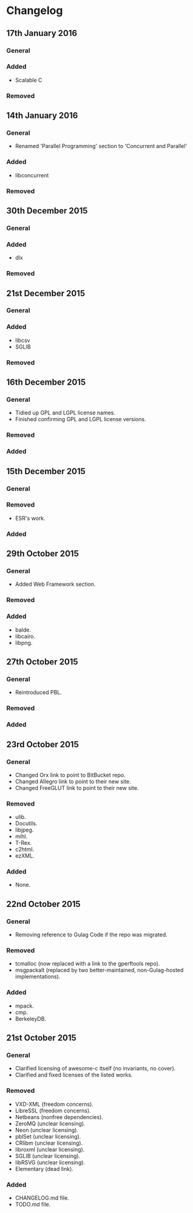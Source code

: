 # Changelog #

## 17th January 2016 ##

### General ###


### Added ###

* Scalable C

### Removed ###


## 14th January 2016 ##

### General ###

* Renamed 'Parallel Programming' section to 'Concurrent and Parallel'

### Added ###

* libconcurrent

### Removed ###


## 30th December 2015 ##

### General ###

### Added ###

* dlx

### Removed ###

## 21st December 2015 ##

### General ###

### Added ###

* libcsv
* SGLIB

### Removed ###

## 16th December 2015 ##

### General ###

* Tidied up GPL and LGPL license names.
* Finished confirming GPL and LGPL license versions.

### Removed ###

### Added ###

## 15th December 2015 ##

### General ###

### Removed ###

* ESR's work.

### Added ###

## 29th October 2015 ##

### General ###

* Added Web Framework section.

### Removed ###

### Added ###

* balde.
* libcairo.
* libpng.

## 27th October 2015 ##

### General ###

* Reintroduced PBL.

### Removed ###

### Added ###

## 23rd October 2015 ##

### General ###

* Changed Orx link to point to BitBucket repo.
* Changed Allegro link to point to their new site.
* Changed FreeGLUT link to point to their new site.

### Removed ###

* ulib.
* Docutils.
* libjpeg.
* mihl.
* T-Rex.
* c2html.
* ezXML.

### Added ###

* None.

## 22nd October 2015 ##

### General ###

* Removing reference to Gulag Code if the repo was migrated.

### Removed ###

* tcmalloc (now replaced with a link to the gperftools repo).
* msgpackalt (replaced by two better-maintained, non-Gulag-hosted implementations).

### Added ###

* mpack.
* cmp.
* BerkeleyDB.

## 21st October 2015 ##

### General ###

* Clarified licensing of awesome-c itself (no invariants, no cover).
* Clarified and fixed licenses of the listed works.

### Removed ###

* VXD-XML (freedom concerns).
* LibreSSL (freedom concerns).
* Netbeans (nonfree dependencies).
* ZeroMQ (unclear licensing).
* Neon (unclear licensing).
* pblSet (unclear licensing).
* CRlibm (unclear licensing).
* libroxml (unclear licensing).
* SGLIB (unclear licensing).
* libRSVG (unclear licensing).
* Elementary (dead link).

### Added ###

* CHANGELOG.md file.
* TODO.md file.
